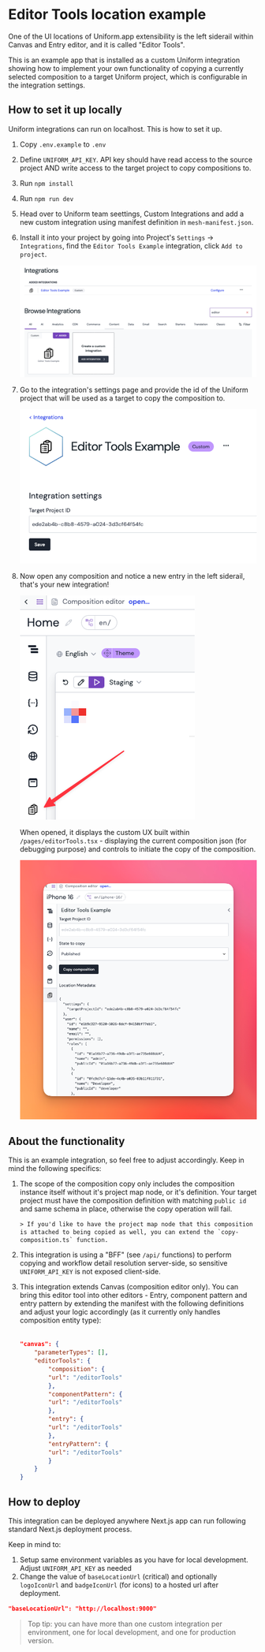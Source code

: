 # Editor Tools location example

One of the UI locations of Uniform.app extensibility is the left siderail within Canvas and Entry editor, and it is called "Editor Tools".

This is an example app that is installed as a custom Uniform integration showing how to implement your own functionality of copying a currently selected composition to a target Uniform project, which is configurable in the integration settings.

## How to set it up locally

Uniform integrations can run on localhost. This is how to set it up.

1. Copy `.env.example` to `.env`
1. Define `UNIFORM_API_KEY`. API key should have read access to the source project AND write access to the target project to copy compositions to.
1. Run `npm install`
1. Run `npm run dev`
1. Head over to Uniform team seettings, Custom Integrations and add a new custom integration using manifest definition in `mesh-manifest.json`.
1. Install it into your project by going into Project's `Settings` -> `Integrations`, find the `Editor Tools Example` integration, click `Add to project`.

   ![Installing new integration](docs/editor-tools-integration.png "Installing new integration")

1. Go to the integration's settings page and provide the id of the Uniform project that will be used as a target to copy the composition to.

   ![Configuring new integration](docs/integration-settings.png "Configuring new integration")

1. Now open any composition and notice a new entry in the left siderail, that's your new integration!

   ![New editor tool](docs/editor-tool-canvas.png "New editor tool")

   When opened, it displays the custom UX built within `/pages/editorTools.tsx` - displaying the current composition json (for debugging purpose) and controls to initiate the copy of the composition.

   ![New editor tool open](docs/editor-tools-open.png "New editor tool")

## About the functionality

This is an example integration, so feel free to adjust accordingly. Keep in mind the following specifics:

1.  The scope of the composition copy only includes the composition instance itself without it's project map node, or it's definition.
    Your target project must have the composition definition with matching `public id` and same schema in place, otherwise the copy operation will fail.

        > If you'd like to have the project map node that this composition is attached to being copied as well, you can extend the `copy-composition.ts` function.

1.  This integration is using a "BFF" (see `/api/` functions) to perform copying and workflow detail resolution server-side, so sensitive `UNIFORM_API_KEY` is not exposed client-side.

1.  This integration extends Canvas (composition editor only). You can bring this editor tool into other editors - Entry, component pattern and entry pattern by extending the manifest with the following definitions and adjust your logic accordingly (as it currently only handles composition entity type):

    ```json

    "canvas": {
        "parameterTypes": [],
        "editorTools": {
            "composition": {
            "url": "/editorTools"
            },
            "componentPattern": {
            "url": "/editorTools"
            },
            "entry": {
            "url": "/editorTools"
            },
            "entryPattern": {
            "url": "/editorTools"
            }
        }
    }

    ```

## How to deploy

This integration can be deployed anywhere Next.js app can run following standard Next.js deployment process.

Keep in mind to:

1. Setup same environment variables as you have for local development. Adjust `UNIFORM_API_KEY` as needed
2. Change the value of `baseLocationUrl` (critical) and optionally `logoIconUrl` and `badgeIconUrl` (for icons) to a hosted url after deployment.

```json
"baseLocationUrl": "http://localhost:9000"
```

> Top tip: you can have more than one custom integration per environment, one for local development, and one for production version.
